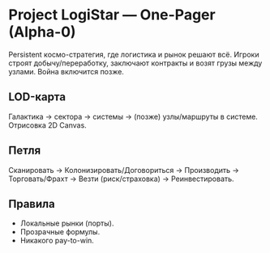 # Project LogiStar — One-Pager (Alpha-0)
Persistent космо-стратегия, где логистика и рынок решают всё. Игроки строят добычу/переработку, заключают контракты и возят грузы между узлами. Война включится позже.

## LOD-карта
Галактика → сектора → системы → (позже) узлы/маршруты в системе. Отрисовка 2D Canvas.

## Петля
Сканировать → Колонизировать/Договориться → Производить → Торговать/Фрахт → Везти (риск/страховка) → Реинвестировать.

## Правила
- Локальные рынки (порты).
- Прозрачные формулы.
- Никакого pay-to-win.
